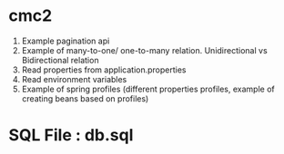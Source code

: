# cmc2
1. Example pagination api
2. Example of many-to-one/ one-to-many relation. Unidirectional vs Bidirectional relation
3. Read properties from application.properties
4. Read environment variables
5. Example of spring profiles (different properties profiles, example of creating beans based on profiles)


# SQL File : db.sql